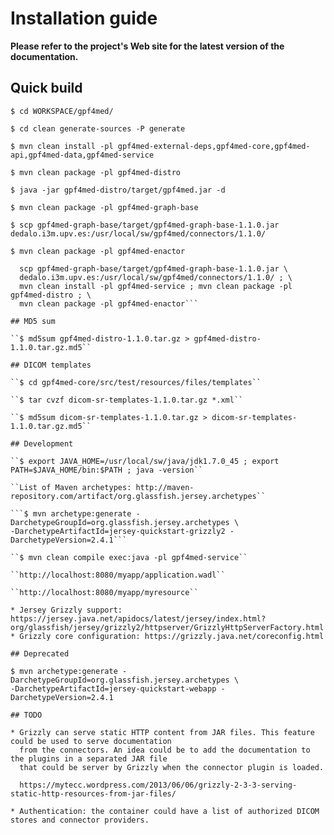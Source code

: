 # Installation guide

**Please refer to the project's Web site for the latest version of the documentation.**

## Quick build

``$ cd WORKSPACE/gpf4med/``

``$ cd clean generate-sources -P generate``

``$ mvn clean install -pl gpf4med-external-deps,gpf4med-core,gpf4med-api,gpf4med-data,gpf4med-service``

``$ mvn clean package -pl gpf4med-distro``

``$ java -jar gpf4med-distro/target/gpf4med.jar -d``

``$ mvn clean package -pl gpf4med-graph-base``

``$ scp gpf4med-graph-base/target/gpf4med-graph-base-1.1.0.jar dedalo.i3m.upv.es:/usr/local/sw/gpf4med/connectors/1.1.0/``

``$ mvn clean package -pl gpf4med-enactor``

```$ mvn clean install -pl gpf4med-external-deps,gpf4med-core,gpf4med-api,gpf4med-data ; mvn clean package -pl gpf4med-graph-base ; \
  scp gpf4med-graph-base/target/gpf4med-graph-base-1.1.0.jar \
  dedalo.i3m.upv.es:/usr/local/sw/gpf4med/connectors/1.1.0/ ; \
  mvn clean install -pl gpf4med-service ; mvn clean package -pl gpf4med-distro ; \
  mvn clean package -pl gpf4med-enactor```

## MD5 sum

``$ md5sum gpf4med-distro-1.1.0.tar.gz > gpf4med-distro-1.1.0.tar.gz.md5``

## DICOM templates

``$ cd gpf4med-core/src/test/resources/files/templates``

``$ tar cvzf dicom-sr-templates-1.1.0.tar.gz *.xml``

``$ md5sum dicom-sr-templates-1.1.0.tar.gz > dicom-sr-templates-1.1.0.tar.gz.md5``

## Development

``$ export JAVA_HOME=/usr/local/sw/java/jdk1.7.0_45 ; export PATH=$JAVA_HOME/bin:$PATH ; java -version``

``List of Maven archetypes: http://maven-repository.com/artifact/org.glassfish.jersey.archetypes``

```$ mvn archetype:generate -DarchetypeGroupId=org.glassfish.jersey.archetypes \
-DarchetypeArtifactId=jersey-quickstart-grizzly2 -DarchetypeVersion=2.4.1```

``$ mvn clean compile exec:java -pl gpf4med-service``

``http://localhost:8080/myapp/application.wadl``

``http://localhost:8080/myapp/myresource``

* Jersey Grizzly support: https://jersey.java.net/apidocs/latest/jersey/index.html?org/glassfish/jersey/grizzly2/httpserver/GrizzlyHttpServerFactory.html
* Grizzly core configuration: https://grizzly.java.net/coreconfig.html

## Deprecated

$ mvn archetype:generate -DarchetypeGroupId=org.glassfish.jersey.archetypes \
-DarchetypeArtifactId=jersey-quickstart-webapp -DarchetypeVersion=2.4.1

## TODO

* Grizzly can serve static HTTP content from JAR files. This feature could be used to serve documentation 
  from the connectors. An idea could be to add the documentation to the plugins in a separated JAR file
  that could be server by Grizzly when the connector plugin is loaded.
  
  https://mytecc.wordpress.com/2013/06/06/grizzly-2-3-3-serving-static-http-resources-from-jar-files/

* Authentication: the container could have a list of authorized DICOM stores and connector providers.

